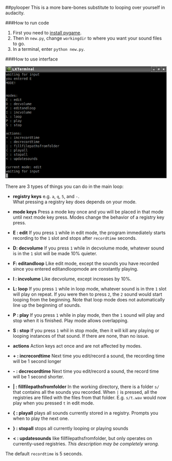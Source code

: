 ##pylooper
This is a more bare-bones substitute to looping over yourself in audacity.

###How to run code

1. First you need to [install pygame](http://www.pygame.org/download.shtml).
2. Then in `new.py`, change `workingdir` to where you want your sound files to go.
3. In a terminal, enter `python new.py`.

###How to use interface

![screenshot](screenshot.png)

There are 3 types of things you can do in the main loop:

* **registry keys** e.g. `a`, `q`, `5`, and `-`.  
    What pressing a registry key does depends on your mode.

* **mode keys** Press a mode key once and you will be placed in that mode until next mode key press. Modes change the behavior of a registry key press.

 * **E : edit** If you press `1` while in edit mode, the program immediately starts recording to the `1` slot and stops after `recordtime` seconds.

 * **D: decvolume** If you press `1` while in decvolume mode, whatever sound is in the `1` slot will be made 10% quieter.

 * **F: editandloop** Like edit mode, except the sounds you have recorded since you entered editandloopmode are constantly playing.

 * **I : incvolume** Like decvolume, except increases by 10%.

 * **L: loop** If you press `1` while in loop mode, whatever sound is in thre `1` slot will play on repeat. If you were then to press `2`, the `2` sound would start looping from the beginning. Note that loop mode does not automatically line up the beginning of sounds.

 * **P : play** If you press `1` while in play mode, then the `1` sound will play and stop when it is finished. Play mode allows overlapping.

 * **S : stop** If you press `1` whil in stop mode, then it will kill any playing or looping instances of that sound. If there are none, than no issue.

* **actions** Action keys act once and are not affected by modes.

 * **+ : increcordtime** Next time you edit/record a sound, the recording time will be 1 second longer

 * **- : decrecordtime** Next time you edit/record a sound, the record time will be 1 second shorter.

* **| : fillfilepathsfromfolder** In the working directory, there is a folder `s/` that contains all the sounds you recorded. When `|` is pressed, all the registries are filled with the files from that folder. E.g. `s/t.wav` would now play when you pressed `t` in edit mode.

* **{ : playall** plays all sounds currently stored in a registry. Prompts you when to play the next one.

* **} : stopall** stops all currently looping or playing sounds

* **< : updatesounds** like fillfilepathsfromfolder, but only operates on currently-used registries. _This description may be completely wrong._

The default `recordtime` is 5 seconds.
